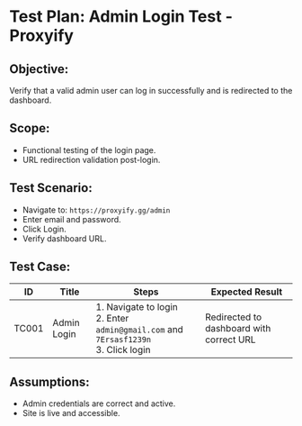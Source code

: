 # Test Plan: Admin Login Test - Proxyify

## Objective:
Verify that a valid admin user can log in successfully and is redirected to the dashboard.

## Scope:
- Functional testing of the login page.
- URL redirection validation post-login.

## Test Scenario:
- Navigate to: `https://proxyify.gg/admin`
- Enter email and password.
- Click Login.
- Verify dashboard URL.

## Test Case:

| ID    | Title              | Steps                                                                 | Expected Result                             |
|-------|--------------------|-----------------------------------------------------------------------|---------------------------------------------|
| TC001 | Admin Login        | 1. Navigate to login<br>2. Enter `admin@gmail.com` and `7Ersasf1239n`<br>3. Click login | Redirected to dashboard with correct URL    |

## Assumptions:
- Admin credentials are correct and active.
- Site is live and accessible.
